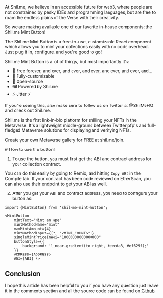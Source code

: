 
At Shil.me, we believe in an accessible future for web3, where people are not constrained by pesky IDEs and programming languages, but are free to roam the endless plains of the Verse with their creativity.

So we are making available one of our favorite in-house components: the Shil.me Mint Button!

The Shil.me Mint Button is a free-to-use, customizable React component which allows you to mint your collections easily with no code overhead. Just plug it in, configure, and you're good to go!

Shil.me Mint Button is a lot of things, but most importantly it's:

- 💸 Free forever, and ever, and ever, and ever, and ever, and ever, and...
- 🎨 Fully-customizable
- 📒 Open-source
- 🖼 Powered by Shil.me
- ⚡️ Jitter ⚡

If you're seeing this, also make sure to follow us on Twitter at @ShilMeHQ and check out Shil.me.

Shil.me is the first link-in-bio platform for shilling your NFTs in the Metaverse. It's a lightweight middle-ground between Twitter pfp's and full-fledged Metaverse solutions for displaying and verifying NFTs.

Create your own Metaverse gallery for FREE at shil.me/join.

# How to use the button?

1. To use the button, you must first get the ABI and contract address for your collection contract.

You can do this easily by going to Remix, and hitting `Copy ABI` in the Compile tab. If your contract has been code reviewed on EtherScan, you can also use their endpoint to get your ABI as well.

2. After you get your ABI and contract address, you need to configure your button as:

```
import {MintButton} from 'shil-me-mint-button';

<MintButton 
	mintText="Mint an ape"
	mintMethodName="mint" 
	maxMintAmount={4}
	mintMethodInput={[2, "<MINT_COUNT>"]}
	singleMintPriceInWei="10000000000000000"
	buttonStyle={{
		background: 'linear-gradient(to right, #eecda3, #ef629f);'
    }}
	ADDRESS={ADDRESS}
	ABI={ABI} />
```

## Conclusion
I hope this article has been helpful to you if you have any question just leave it in the comments section and all the source code can be found on [Github](https://github.com/jim-junior/react-npm-library-template "GitHub repository")
